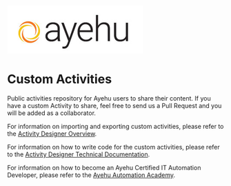 ![Ayehu Logo](AyehuLogo.jpg)

# Custom Activities
Public activities repository for Ayehu users to share their content.
If you have a custom Activity to share, feel free to send us a Pull Request and you will be added as a collaborator.

For information on importing and exporting custom activities, please refer to the [Activity Designer Overview](https://support.ayehu.com/hc/en-us/articles/360036178974-Activity-Designer-Overview).

For information on how to write code for the custom activities, please refer to the [Activity Designer Technical Documentation](https://support.ayehu.com/hc/en-us/articles/360036188734-Activity-Designer-Technical-Documentation).

For information on how to become an Ayehu Certified IT Automation Developer, please refer to the [Ayehu Automation Academy](https://ayehu.com/resources/ayehu-automation-academy%20-/).
